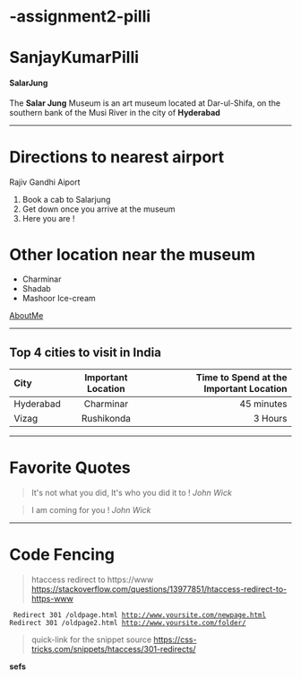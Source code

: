 # -assignment2-pilli
# SanjayKumarPilli
#### SalarJung

The **Salar Jung** Museum is an art museum located at Dar-ul-Shifa, on the southern bank of the Musi River in the city of **Hyderabad**

---
# Directions to nearest airport 
Rajiv Gandhi Aiport
1. Book a cab to Salarjung
2. Get down once you arrive at the museum
3. Here you are !

# Other location near the museum
* Charminar
* Shadab
* Mashoor Ice-cream

[AboutMe](AboutMe.md)

---
## Top 4 cities to visit in India

| City      | Important Location  | Time to Spend at the Important Location    |
| :---        |    :----:   |          ---: |
| Hyderabad      | Charminar       | 45 minutes |
| Vizag   | Rushikonda        |  3 Hours      |

---
# Favorite Quotes
> It's not what you did, It's who you did it to ! *John Wick*

> I am coming for you ! *John Wick*

---
# Code Fencing

>htaccess redirect to https://www <https://stackoverflow.com/questions/13977851/htaccess-redirect-to-https-www>

<code> Redirect 301 /oldpage.html http://www.yoursite.com/newpage.html
Redirect 301 /oldpage2.html http://www.yoursite.com/folder/ </code>

>quick-link for the snippet source https://css-tricks.com/snippets/htaccess/301-redirects/


**sefs**